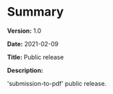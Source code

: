 # Summary

**Version:** 1.0

**Date:** 2021-02-09

**Title:** Public release

**Description:**

'submission-to-pdf' public release.